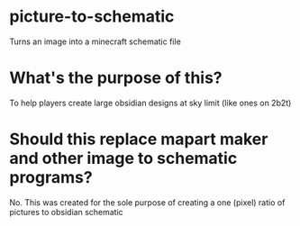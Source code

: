 # picture-to-schematic
Turns an image into a minecraft schematic file

# What's the purpose of this?
To help players create large obsidian designs at sky limit (like ones on 2b2t)

# Should this replace mapart maker and other image to schematic programs?
No. This was created for the sole purpose of creating a one (pixel) ratio of pictures to obsidian schematic
